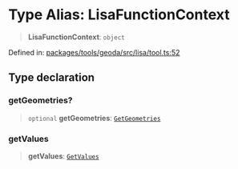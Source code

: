# Type Alias: LisaFunctionContext

> **LisaFunctionContext**: `object`

Defined in: [packages/tools/geoda/src/lisa/tool.ts:52](https://github.com/GeoDaCenter/openassistant/blob/37d127dc7a76d6b5cf9de906c055e4c904e3dfed/packages/tools/geoda/src/lisa/tool.ts#L52)

## Type declaration

### getGeometries?

> `optional` **getGeometries**: [`GetGeometries`](GetGeometries.md)

### getValues

> **getValues**: [`GetValues`](GetValues.md)
